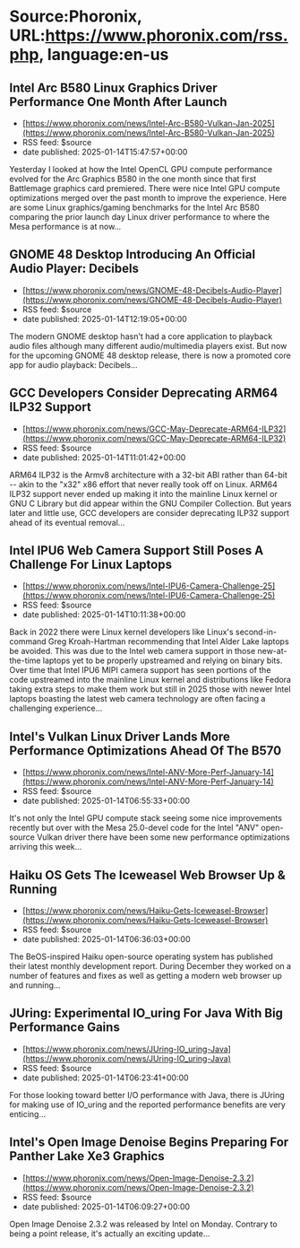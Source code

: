 # Source:Phoronix, URL:https://www.phoronix.com/rss.php, language:en-us

## Intel Arc B580 Linux Graphics Driver Performance One Month After Launch
 - [https://www.phoronix.com/news/Intel-Arc-B580-Vulkan-Jan-2025](https://www.phoronix.com/news/Intel-Arc-B580-Vulkan-Jan-2025)
 - RSS feed: $source
 - date published: 2025-01-14T15:47:57+00:00

Yesterday I looked at how the Intel OpenCL GPU compute performance evolved for the Arc Graphics B580 in the one month since that first Battlemage graphics card premiered. There were nice Intel GPU compute optimizations merged over the past month to improve the experience. Here are some Linux graphics/gaming benchmarks for the Intel Arc B580 comparing the prior launch day Linux driver performance to where the Mesa performance is at now...

## GNOME 48 Desktop Introducing An Official Audio Player: Decibels
 - [https://www.phoronix.com/news/GNOME-48-Decibels-Audio-Player](https://www.phoronix.com/news/GNOME-48-Decibels-Audio-Player)
 - RSS feed: $source
 - date published: 2025-01-14T12:19:05+00:00

The modern GNOME desktop hasn't had a core application to playback audio files although many different audio/multimedia players exist. But now for the upcoming GNOME 48 desktop release, there is now a promoted core app for audio playback: Decibels...

## GCC Developers Consider Deprecating ARM64 ILP32 Support
 - [https://www.phoronix.com/news/GCC-May-Deprecate-ARM64-ILP32](https://www.phoronix.com/news/GCC-May-Deprecate-ARM64-ILP32)
 - RSS feed: $source
 - date published: 2025-01-14T11:01:42+00:00

ARM64 ILP32 is the Armv8 architecture with a 32-bit ABI rather than 64-bit -- akin to the "x32" x86 effort that never really took off on Linux. ARM64 ILP32 support never ended up making it into the mainline Linux kernel or GNU C Library but did appear within the GNU Compiler Collection. But years later and little use, GCC developers are consider deprecating ILP32 support ahead of its eventual removal...

## Intel IPU6 Web Camera Support Still Poses A Challenge For Linux Laptops
 - [https://www.phoronix.com/news/Intel-IPU6-Camera-Challenge-25](https://www.phoronix.com/news/Intel-IPU6-Camera-Challenge-25)
 - RSS feed: $source
 - date published: 2025-01-14T10:11:38+00:00

Back in 2022 there were Linux kernel developers like Linux's second-in-command Greg Kroah-Hartman recommending that Intel Alder Lake laptops be avoided. This was due to the Intel web camera support in those new-at-the-time laptops yet to be properly upstreamed and relying on binary bits. Over time that Intel IPU6 MIPI camera support has seen portions of the code upstreamed into the mainline Linux kernel and distributions like Fedora taking extra steps to make them work but still in 2025 those with newer Intel laptops boasting the latest web camera technology are often facing a challenging experience...

## Intel's Vulkan Linux Driver Lands More Performance Optimizations Ahead Of The B570
 - [https://www.phoronix.com/news/Intel-ANV-More-Perf-January-14](https://www.phoronix.com/news/Intel-ANV-More-Perf-January-14)
 - RSS feed: $source
 - date published: 2025-01-14T06:55:33+00:00

It's not only the Intel GPU compute stack seeing some nice improvements recently but over with the Mesa 25.0-devel code for the Intel "ANV" open-source Vulkan driver there have been some new performance optimizations arriving this week...

## Haiku OS Gets The Iceweasel Web Browser Up & Running
 - [https://www.phoronix.com/news/Haiku-Gets-Iceweasel-Browser](https://www.phoronix.com/news/Haiku-Gets-Iceweasel-Browser)
 - RSS feed: $source
 - date published: 2025-01-14T06:36:03+00:00

The BeOS-inspired Haiku open-source operating system has published their latest monthly development report. During December they worked on a number of features and fixes as well as getting a modern web browser up and running...

## JUring: Experimental IO_uring For Java With Big Performance Gains
 - [https://www.phoronix.com/news/JUring-IO_uring-Java](https://www.phoronix.com/news/JUring-IO_uring-Java)
 - RSS feed: $source
 - date published: 2025-01-14T06:23:41+00:00

For those looking toward better I/O performance with Java, there is JUring for making use of IO_uring and the reported performance benefits are very enticing...

## Intel's Open Image Denoise Begins Preparing For Panther Lake Xe3 Graphics
 - [https://www.phoronix.com/news/Open-Image-Denoise-2.3.2](https://www.phoronix.com/news/Open-Image-Denoise-2.3.2)
 - RSS feed: $source
 - date published: 2025-01-14T06:09:27+00:00

Open Image Denoise 2.3.2 was released by Intel on Monday. Contrary to being a point release, it's actually an exciting update...

